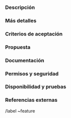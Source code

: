 ### Descripción

<!-- ¿Qué problema o carencia resolvemos? Intente definir quién / qué / por qué de la funcionalidad como una historia de usuario. Por ejemplo, "Como (quién), quiero (qué), entonces puedo (por qué / valor)". -->

### Más detalles

<!-- Incluya casos de uso, beneficios, objetivos o cualquier otro detalle que nos ayude a comprender mejor las necesidades. -->

### Criterios de aceptación

<!-- Lista de características que se deben cumplir para dar como implementado la feature -->

### Propuesta

<!-- Un resumen de como se abordará las necesidades a implementar o solventar -->

### Documentación

<!-- Referencia a la documentación necesaria para abordar la tarea -->

### Permisos y seguridad

<!-- Información relativa a tema de permisos o seguridad si fuese necesario a tener en cuenta -->

### Disponibilidad y pruebas

<!-- Si vemos oportuno indicar algo relativo a los entornos o pruebas a realizar sobre las funcionalidades -->

### Referencias externas

<!-- Si es necesario realizar alguna acción con elementos externos indicamos aquí la información relativa -->

/label ~feature
